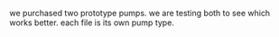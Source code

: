 we purchased two prototype pumps. we are testing both to see which works better. each file is its own pump type.